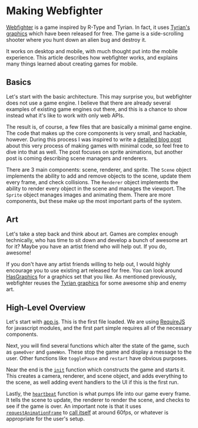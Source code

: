 
# Making Webfighter

[Webfighter](http://jlongster.github.com/webfighter/) is a game inspired by R-Type and Tyrian. In fact, it uses [Tyrian's graphics](http://www.lostgarden.com/2007/04/free-game-graphics-tyrian-ships-and.html) which have been released for free. The game is a side-scrolling shooter where you hunt down an alien bug and destroy it.

It works on desktop and mobile, with much thought put into the mobile experience. This article describes how webfighter works, and explains many things learned about creating games for mobile.

## Basics

Let's start with the basic architecture. This may surprise you, but webfighter does not use a game engine. I believe that there are already several examples of existing game engines out there, and this is a chance to show instead what it's like to work with only web APIs.

The result is, of course, a few files that are basically a minimal game engine. The code that makes up the core components is very small, and hackable, however. During this process I was inspired to write a [detailed blog post](http://jlongster.com/Making-Sprite-based-Games-with-Canvas) about this very process of making games with minimal code, so feel free to dive into that as well. The post focuses on sprite animations, but another post is coming describing scene managers and renderers.

There are 3 main components: scene, renderer, and sprite. The `Scene` object implements the ability to add and remove objects to the scene, update them every frame, and check collisions. The `Renderer` object implements the ability to render every object in the scene and manages the viewport. The `Sprite` object manages images and animating them. There are more components, but these make up the most important parts of the system.

## Art

Let's take a step back and think about art. Games are complex enough technically, who has time to sit down and develop a bunch of awesome art for it? Maybe you have an artist friend who will help out. If you do, awesome!

If you don't have any artist friends willing to help out, I would highly encourage you to use existing art released for free. You can look around [HasGraphics](http://hasgraphics.com/) for a graphics set that you like. As mentioned previously, webfighter reuses the [Tyrian graphics](http://www.lostgarden.com/2007/04/free-game-graphics-tyrian-ships-and.html) for some awesome ship and enemy art.

## High-Level Overview

Let's start with [app.js](https://github.com/jlongster/webfighter/blob/master/www/js/app.js). This is the first file loaded. We are using [RequireJS](http://requirejs.org/) for javascript modules, and the first part simple requires all of the necessary components.

Next, you will find several functions which alter the state of the game, such as `gameOver` and `gameWon`. These stop the game and display a message to the user. Other functions like `togglePause` and `restart` have obvious purposes.

Near the end is the [`init`](https://github.com/jlongster/webfighter/blob/master/www/js/app.js#L105) function which constructs the game and starts it. This creates a camera, renderer, and scene object, and adds everything to the scene, as well adding event handlers to the UI if this is the first run.

Lastly, the [`heartbeat`](https://github.com/jlongster/webfighter/blob/master/www/js/app.js#L135) function is what pumps life into our game every frame. It tells the scene to update, the renderer to render the scene, and checks to see if the game is over. An important note is that it uses [`requestAnimationFrame`](https://developer.mozilla.org/en-US/docs/DOM/window.requestAnimationFrame) to [call itself](https://github.com/jlongster/webfighter/blob/master/www/js/app.js#L158) at around 60fps, or whatever is appropriate for the user's setup.
